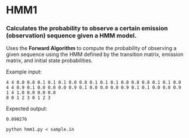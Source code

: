 # HMM1

### Calculates the probability to observe a certain emission (observation) sequence given a HMM model.

Uses the <strong>Forward Algorithm</strong> to compute the probability of observing a given sequence using the HMM defined by the transition matrix, emission matrix, and initial state probabilities.

Example input:
```
4 4 0.0 0.8 0.1 0.1 0.1 0.0 0.8 0.1 0.1 0.1 0.0 0.8 0.8 0.1 0.1 0.0 
4 4 0.9 0.1 0.0 0.0 0.0 0.9 0.1 0.0 0.0 0.0 0.9 0.1 0.1 0.0 0.0 0.9 
1 4 1.0 0.0 0.0 0.0 
8 0 1 2 3 0 1 2 3 
```

Expected output:
```
0.090276 
```

```
python hmm1.py < sample.in
```